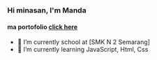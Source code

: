 ### Hi minasan, I'm Manda 
#### ma portofolio [click here](https://mansite.vercel.app/) 
- 🔭 I’m currently school at [SMK N 2 Semarang] 
- 🌱 I’m currently learning JavaScript, Html, Css





<!--
**amandawihanqirania/amandawihanqirania** is a ✨ _special_ ✨ repository because its `README.md` (this file) appears on your GitHub profile.

Here are some ideas to get you started:

- 🔭 I’m currently working on ...
- 🌱 I’m currently learning ...
- 👯 I’m looking to collaborate on ...
- 🤔 I’m looking for help with ...
- 💬 Ask me about ...
- 📫 How to reach me: ...
- 😄 Pronouns: ...
- ⚡ Fun fact: ...
-->
